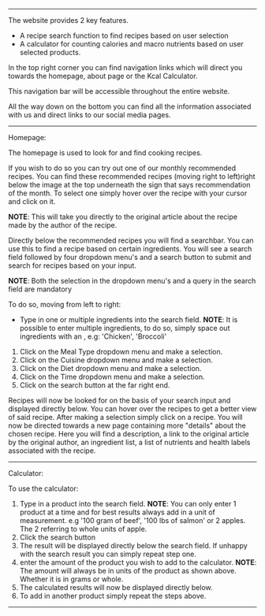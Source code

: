***
The website provides 2 key features.
* A recipe search function to find recipes based on user selection
* A calculator for counting calories and macro nutrients based on user selected products.

In the top right corner you can find navigation links which will direct you towards the homepage, about page or the Kcal Calculator.

This navigation bar will be accessible throughout the entire website.

All the way down on the bottom you can find all the information associated with us and direct links to our social media pages.
***
Homepage:

The homepage is used to look for and find cooking recipes.

If you wish to do so you can try out one of our monthly recommended recipes.
You can find these recommended recipes (moving right to left)right below the image at the top underneath the sign that says recommendation of the month.
To select one simply hover over the recipe with your cursor and click on it.

**NOTE**: This will take you directly to the original article about the recipe made by the author of the recipe.

Directly below the recommended recipes you will find a searchbar.
You can use this to find a recipe based on certain ingredients.
You will see a search field followed by four dropdown menu's and a search button to submit and search for recipes based on your input.

**NOTE**: Both the selection in the dropdown menu's and a query in the search field are mandatory

To do so, moving from left to right: 

 * Type in one or multiple ingredients into the search field.
**NOTE**: It is possible to enter multiple ingredients, to do so, simply space out ingredients with an , e.g: 'Chicken', 'Broccoli'
 1. Click on the Meal Type dropdown menu and make a selection.
 2. Click on the Cuisine dropdown menu and make a selection.
 3. Click on the Diet dropdown menu and make a selection.
 4. Click on the Time dropdown menu and make a selection.
 5. Click on the search button at the far right end.

Recipes will now be looked for on the basis of your search input and displayed directly below.
You can hover over the recipes to get a better view of said recipe.
After making a selection simply click on a recipe.
You will now be directed towards a new page containing more "details" about the chosen recipe.
Here you will find a description, a link to the original article by the original author, an ingredient list, a list of nutrients and health labels associated with the recipe.
***
Calculator:

To use the calculator:
 1. Type in a product into the search field. **NOTE**: You can only enter 1 product at a time and for best results always add in a unit of measurement. e.g '100 gram of beef', '100 lbs of salmon' or 2 apples. The 2 referring to whole units of apple.
 2. Click the search button
 3. The result will be displayed directly below the search field. If unhappy with the search result you can simply repeat step one.
 4. enter the amount of the product you wish to add to the calculator. **NOTE**: The amount will always be in units of the product as shown above. Whether it is in grams or whole.
 5. The calculated results will now be displayed directly below.
 6. To add in another product simply repeat the steps above.
***



